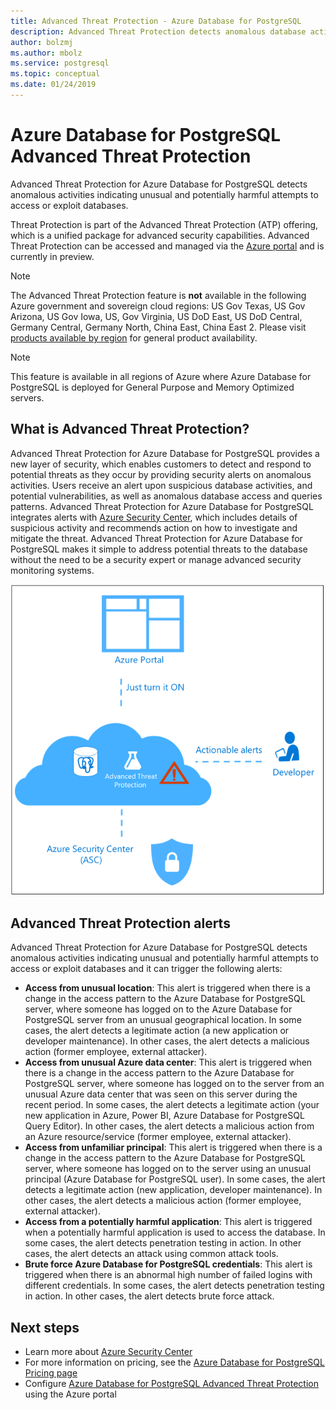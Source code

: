 ```yaml
---
title: Advanced Threat Protection - Azure Database for PostgreSQL
description: Advanced Threat Protection detects anomalous database activities indicating potential security threats to the database. 
author: bolzmj
ms.author: mbolz
ms.service: postgresql
ms.topic: conceptual
ms.date: 01/24/2019
---
```

# Azure Database for PostgreSQL Advanced Threat Protection

Advanced Threat Protection for Azure Database for PostgreSQL detects anomalous activities indicating unusual and potentially harmful attempts to access or exploit databases.

Threat Protection is part of the Advanced Threat Protection (ATP) offering, which is a unified package for advanced security capabilities. Advanced Threat Protection can be accessed and managed via the [Azure portal](https://portal.azure.com) and is currently in preview.

> [!NOTE]
> The Advanced Threat Protection feature is **not** available in the following Azure government and sovereign cloud regions: US Gov Texas, US Gov Arizona, US Gov Iowa, US, Gov Virginia, US DoD East, US DoD Central, Germany Central, Germany North, China East, China East 2. Please visit [products available by region](https://azure.microsoft.com/global-infrastructure/services/) for general product availability.
>

> [!NOTE]
> This feature is available in all regions of Azure where Azure Database for PostgreSQL is deployed for General Purpose and Memory Optimized servers.

## What is Advanced Threat Protection?

Advanced Threat Protection for Azure Database for PostgreSQL provides a new layer of security, which enables customers to detect and respond to potential threats as they occur by providing security alerts on anomalous activities. Users receive an alert upon suspicious database activities, and potential vulnerabilities, as well as anomalous database access and queries patterns. Advanced Threat Protection for Azure Database for PostgreSQL integrates alerts with [Azure Security Center](https://azure.microsoft.com/services/security-center/), which includes details of suspicious activity and recommends action on how to investigate and mitigate the threat. Advanced Threat Protection for Azure Database for PostgreSQL makes it simple to address potential threats to the database without the need to be a security expert or manage advanced security monitoring systems. 

![Advanced Threat Protection Concept](media/concepts-data-access-and-security-threat-protection/advanced-threat-protection-concept.png)

## Advanced Threat Protection alerts 
Advanced Threat Protection for Azure Database for PostgreSQL detects anomalous activities indicating unusual and potentially harmful attempts to access or exploit databases and it can trigger the following alerts:
- **Access from unusual location**: This alert is triggered when there is a change in the access pattern to the Azure Database for PostgreSQL server, where someone has logged on to the Azure Database for PostgreSQL server from an unusual geographical location. In some cases, the alert detects a legitimate action (a new application or developer maintenance). In other cases, the alert detects a malicious action (former employee, external attacker).
- **Access from unusual Azure data center**: This alert is triggered when there is a change in the access pattern to the Azure Database for PostgreSQL server, where someone has logged on to the server from an unusual Azure data center that was seen on this server during the recent period. In some cases, the alert detects a legitimate action (your new application in Azure, Power BI, Azure Database for PostgreSQL Query Editor). In other cases, the alert detects a malicious action from an Azure resource/service (former employee, external attacker).
- **Access from unfamiliar principal**: This alert is triggered when there is a change in the access pattern to the Azure Database for PostgreSQL server, where someone has logged on to the server using an unusual principal (Azure Database for PostgreSQL user). In some cases, the alert detects a legitimate action (new application, developer maintenance). In other cases, the alert detects a malicious action (former employee, external attacker).
- **Access from a potentially harmful application**: This alert is triggered when a potentially harmful application is used to access the database. In some cases, the alert detects penetration testing in action. In other cases, the alert detects an attack using common attack tools.
- **Brute force Azure Database for PostgreSQL credentials**: This alert is triggered when there is an abnormal high number of failed logins with different credentials. In some cases, the alert detects penetration testing in action. In other cases, the alert detects brute force attack.

## Next steps

* Learn more about [Azure Security Center](https://docs.microsoft.com/azure/security-center/security-center-intro)
* For more information on pricing, see the [Azure Database for PostgreSQL Pricing page](https://azure.microsoft.com/pricing/details/postgresql/) 
* Configure [Azure Database for PostgreSQL Advanced Threat Protection](howto-database-threat-protection-portal.md) using the Azure portal  
